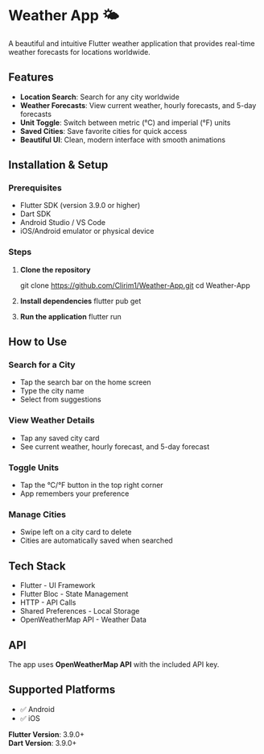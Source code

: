 # Weather App 🌤️

A beautiful and intuitive Flutter weather application that provides real-time weather forecasts for locations worldwide.

## Features 

- **Location Search**: Search for any city worldwide  
- **Weather Forecasts**: View current weather, hourly forecasts, and 5-day forecasts  
- **Unit Toggle**: Switch between metric (°C) and imperial (°F) units  
- **Saved Cities**: Save favorite cities for quick access  
- **Beautiful UI**: Clean, modern interface with smooth animations  

## Installation & Setup 

### Prerequisites
- Flutter SDK (version 3.9.0 or higher)  
- Dart SDK  
- Android Studio / VS Code  
- iOS/Android emulator or physical device  

### Steps

1. **Clone the repository**

   git clone https://github.com/Clirim1/Weather-App.git
   cd Weather-App


2. **Install dependencies**
   flutter pub get


3. **Run the application**
   flutter run

## How to Use 

### Search for a City
- Tap the search bar on the home screen  
- Type the city name  
- Select from suggestions  

### View Weather Details
- Tap any saved city card  
- See current weather, hourly forecast, and 5-day forecast  

### Toggle Units
- Tap the °C/°F button in the top right corner  
- App remembers your preference  

### Manage Cities
- Swipe left on a city card to delete  
- Cities are automatically saved when searched  

## Tech Stack 
- Flutter - UI Framework  
- Flutter Bloc - State Management  
- HTTP - API Calls  
- Shared Preferences - Local Storage  
- OpenWeatherMap API - Weather Data  

## API 
The app uses **OpenWeatherMap API** with the included API key.

## Supported Platforms 
- ✅ Android  
- ✅ iOS  


**Flutter Version**: 3.9.0+  
**Dart Version**: 3.9.0+  

